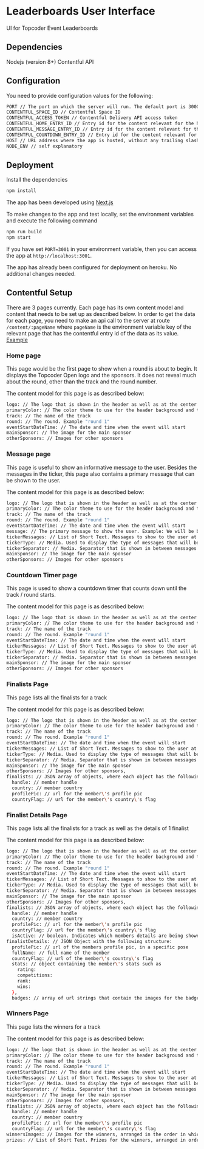 # Leaderboards User Interface

UI for Topcoder Event Leaderboards

## Dependencies

Nodejs (version 8+)
Contentful API

## Configuration

You need to provide configuration values for the following:

```bash
PORT // The port on which the server will run. The default port is 3000.
CONTENTFUL_SPACE_ID // Contentful Space ID
CONTENTFUL_ACCESS_TOKEN // Contentful Delivery API access token
CONTENTFUL_HOME_ENTRY_ID // Entry id for the content relevant for the home page
CONTENTFUL_MESSAGE_ENTRY_ID // Entry id for the content relevant for the message page
CONTENTFUL_COUNTDOWN_ENTRY_ID // Entry id for the content relevant for the countdown timer page
HOST // URL address where the app is hosted, without any trailing slash "/". Example: http://localhost:3000
NODE_ENV // self explanatory
```

## Deployment

Install the dependencies

```bash
npm install
```

The app has been developed using [Next.js](https://nextjs.org/)

To make changes to the app and test locally, set the environment variables and execute the following command

```bash
npm run build
npm start
```

If you have set `PORT=3001` in your environment variable, then you can access the app at `http://localhost:3001`.

The app has already been configured for deployment on heroku. No additional changes needed.

## Contentful Setup

There are 3 pages currently. Each page has its own content model and content that needs to be set up as described below. In order to get the data for each page, you need to make an api call to the server at route `/content/:pageName` where `pageName` is the environment variable key of the relevant page that has the contentful entry id of the data as its value. [Example](pages/index.js#L90)

### Home page

This page would be the first page to show when a round is about to begin. It displays the Topcoder Open logo and the sponsors. It does not reveal much about the round, other than the track and the round number.

The content model for this page is as described below:

```bash
logo: // The logo that is shown in the header as well as at the center of the page
primaryColor: // The color theme to use for the header background and the track name. Value provided here should be same as the value used in a css style (example: #333333)
track: // The name of the track
round: // The round. Example "round 1"
eventStartDateTime: // The date and time when the event will start
mainSponsor: // The image for the main sponsor
otherSponsors: // Images for other sponsors
```

### Message page

This page is useful to show an informative message to the user. Besides the messages in the ticker, this page also contains a primary message that can be shown to the user.

The content model for this page is as described below:

```bash
logo: // The logo that is shown in the header as well as at the center of the page
primaryColor: // The color theme to use for the header background and the track name. Value provided here should be same as the value used in a css style (example: "#333333")
track: // The name of the track
round: // The round. Example "round 1"
eventStartDateTime: // The date and time when the event will start
message: // The primary message to show the user. Example: We will be back soon
tickerMessages: // List of Short Text. Messages to show to the user at the bottom ticker
tickerType: // Media. Used to display the type of messages that will be shown in the ticker
tickerSeparator: // Media. Separator that is shown in between messages in the ticker
mainSponsor: // The image for the main sponsor
otherSponsors: // Images for other sponsors
```

### Countdown Timer page

This page is used to show a countdown timer that counts down until the track / round starts.

The content model for this page is as described below:

```bash
logo: // The logo that is shown in the header as well as at the center of the page
primaryColor: // The color theme to use for the header background and the track name. Value provided here should be same as the value used in a css style (example: "#333333")
track: // The name of the track
round: // The round. Example "round 1"
eventStartDateTime: // The date and time when the event will start
tickerMessages: // List of Short Text. Messages to show to the user at the bottom ticker
tickerType: // Media. Used to display the type of messages that will be shown in the ticker
tickerSeparator: // Media. Separator that is shown in between messages in the ticker
mainSponsor: // The image for the main sponsor
otherSponsors: // Images for other sponsors
```

### Finalists Page

This page lists all the finalists for a track

The content model for this page is as described below:

```bash
logo: // The logo that is shown in the header as well as at the center of the page
primaryColor: // The color theme to use for the header background and the track name. Value provided here should be same as the value used in a css style (example: "#333333")
track: // The name of the track
round: // The round. Example "round 1"
eventStartDateTime: // The date and time when the event will start
tickerMessages: // List of Short Text. Messages to show to the user at the bottom ticker
tickerType: // Media. Used to display the type of messages that will be shown in the ticker
tickerSeparator: // Media. Separator that is shown in between messages in the ticker
mainSponsor: // The image for the main sponsor
otherSponsors: // Images for other sponsors,
finalists: // JSON array of objects, where each object has the following structure:
  handle: // member handle
  country: // member country
  profilePic: // url for the member\'s profile pic
  countryFlag: // url for the member\'s country\'s flag
```

### Finalist Details Page

This page lists all the finalists for a track as well as the details of 1 finalist

The content model for this page is as described below:

```bash
logo: // The logo that is shown in the header as well as at the center of the page
primaryColor: // The color theme to use for the header background and the track name. Value provided here should be same as the value used in a css style (example: "#333333")
track: // The name of the track
round: // The round. Example "round 1"
eventStartDateTime: // The date and time when the event will start
tickerMessages: // List of Short Text. Messages to show to the user at the bottom ticker
tickerType: // Media. Used to display the type of messages that will be shown in the ticker
tickerSeparator: // Media. Separator that is shown in between messages in the ticker
mainSponsor: // The image for the main sponsor
otherSponsors: // Images for other sponsors,
finalists: // JSON array of objects, where each object has the following structure:
  handle: // member handle
  country: // member country
  profilePic: // url for the member\'s profile pic
  countryFlag: // url for the member\'s country\'s flag
  isActive: // boolean. Indicates which members details are being shown. Can be set on only one member at any time
finalistDetails: // JSON Object with the following structure:
  profilePic: // url of the members profile pic, in a specific pose
  fullName: // full name of the member
  countryFlag: // url of the member\'s country\'s flag
  stats: // object containing the member\'s stats such as
    rating:
    competitions:
    rank:
    wins:
  },
  badges: // array of url strings that contain the images for the badges earned by the member
```

### Winners Page

This page lists the winners for a track

The content model for this page is as described below:

```bash
logo: // The logo that is shown in the header as well as at the center of the page
primaryColor: // The color theme to use for the header background and the track name. Value provided here should be same as the value used in a css style (example: "#333333")
track: // The name of the track
round: // The round. Example "round 1"
eventStartDateTime: // The date and time when the event will start
tickerMessages: // List of Short Text. Messages to show to the user at the bottom ticker
tickerType: // Media. Used to display the type of messages that will be shown in the ticker
tickerSeparator: // Media. Separator that is shown in between messages in the ticker
mainSponsor: // The image for the main sponsor
otherSponsors: // Images for other sponsors,
finalists: // JSON array of objects, where each object has the following structure:
  handle: // member handle
  country: // member country
  profilePic: // url for the member\'s profile pic
  countryFlag: // url for the member\'s country\'s flag
winnersImages: // Images for the winners, arranged in the order in which they won
prizes: // List of Short Text. Prizes for the winners, arranged in order
```
